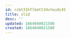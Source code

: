 ```yaml
---
id: rzbt31hflkmtt34vteudi45
title: slid
desc: ''
updated: 1664048021580
created: 1664048021580
---
```


